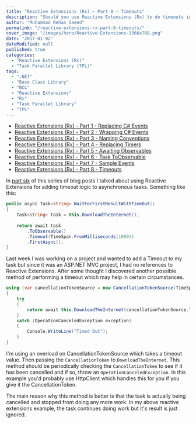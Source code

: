 ```yaml
---
title: "Reactive Extensions (Rx) – Part 8 – Timeouts"
description: "Should you use Reactive Extensions (Rx) to do timeouts in .NET? It turns out it's better to use CancellationTokenSource in the Task Parallel Library (TPL)."
author: "Muhammad Rehan Saeed"
permalink: "/reactive-extensions-rx-part-8-timeouts/"
cover_image: "/images/hero/Reactive-Extensions-1366x768.png"
date: "2017-01-02"
dateModified: null
published: true
categories:
  - "Reactive Extensions (Rx)"
  - "Task Parallel Library (TPL)"
tags:
  - ".NET"
  - "Base Class Library"
  - "BCL"
  - "Reactive Extensions"
  - "Rx"
  - "Task Parallel Library"
  - "TPL"
---
```


- [Reactive Extensions (Rx) - Part 1 - Replacing C# Events](/reactive-extensions-part1-replacing-events/)
- [Reactive Extensions (Rx) - Part 2 - Wrapping C# Events](/reactive-extensions-part2-wrapping-events/)
- [Reactive Extensions (Rx) - Part 3 - Naming Conventions](/reactive-extensions-part3-naming-conventions/)
- [Reactive Extensions (Rx) - Part 4 - Replacing Timers](/reactive-extensions-part4-replacing-timers/)
- [Reactive Extensions (Rx) - Part 5 - Awaiting Observables](/reactive-extensions-part4-awaiting-observables/)
- [Reactive Extensions (Rx) - Part 6 - Task ToObservable](/reactive-extensions-part6-task-toobservable/)
- [Reactive Extensions (Rx) - Part 7 - Sample Events](/reactive-extensions-part7-sample-events/)
- [Reactive Extensions (Rx) - Part 8 - Timeouts](/reactive-extensions-rx-part-8-timeouts/)

In [part six](/reactive-extensions-part6-task-toobservable/) of this series of blog posts I talked about using Reactive Extensions for adding timeout logic to asynchronous tasks. Something like this:

```cs
public async Task<string> WaitForFirstResultWithTimeOut()
{
    Task<string> task = this.DownloadTheInternet();
 
    return await task
        .ToObservable()
        .Timeout(TimeSpan.FromMilliseconds(1000))
        .FirstAsync();
}
```

Last week I was working on a project and wanted to add a Timeout to my task but since it was an ASP.NET MVC project, I had no references to Reactive Extensions. After some thought I discovered another possible method of performing a timeout which may help in certain circumstances.

```cs
using (var cancellationTokenSource = new CancellationTokenSource(TimeSpan.FromMilliseconds(1000)))
{
    try
    {
        return await this.DownloadTheInternet(cancellationTokenSource.Token);
    }
    catch (OperationCanceledException exception)
    {
        Console.WriteLine("Timed Out");
    }
}
```

I'm using an overload on CancellationTokenSource which takes a timeout value. Then passing the `CancellationToken` to `DownloadTheInternet`. This method should be periodically checking the `CancellationToken` to see if it has been cancelled and if so, throw an `OperationCanceledException`. In this example you'd probably use HttpClient which handles this for you if you give it the CancellationToken.

The main reason why this method is better is that the task is actually being cancelled and stopped from doing any more work. In my above reactive extensions example, the task continues doing work but it's result is just ignored.
